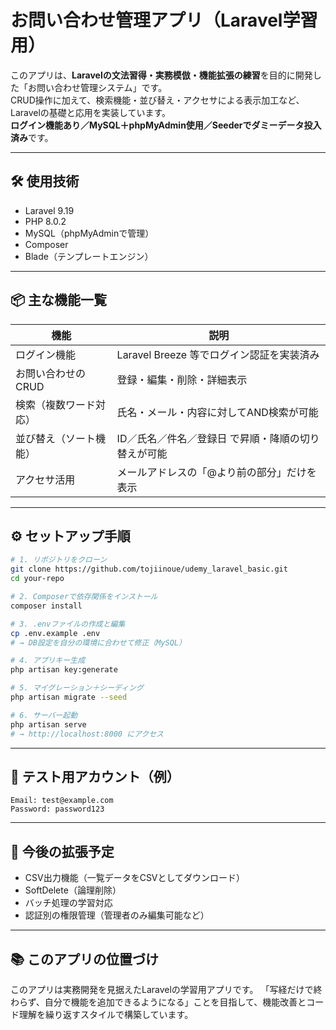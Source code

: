 # お問い合わせ管理アプリ（Laravel学習用）

このアプリは、**Laravelの文法習得・実務模倣・機能拡張の練習**を目的に開発した「お問い合わせ管理システム」です。  
CRUD操作に加えて、検索機能・並び替え・アクセサによる表示加工など、Laravelの基礎と応用を実装しています。  
**ログイン機能あり／MySQL＋phpMyAdmin使用／Seederでダミーデータ投入済み**です。

---

## 🛠 使用技術

- Laravel 9.19
- PHP 8.0.2
- MySQL（phpMyAdminで管理）
- Composer
- Blade（テンプレートエンジン）

---

## 📦 主な機能一覧

| 機能                     | 説明                                                                 |
|--------------------------|----------------------------------------------------------------------|
| ログイン機能             | Laravel Breeze 等でログイン認証を実装済み                            |
| お問い合わせのCRUD       | 登録・編集・削除・詳細表示                                          |
| 検索（複数ワード対応）    | 氏名・メール・内容に対してAND検索が可能                              |
| 並び替え（ソート機能）    | ID／氏名／件名／登録日 で昇順・降順の切り替えが可能                    |
| アクセサ活用             | メールアドレスの「@より前の部分」だけを表示                          |

---

## ⚙️ セットアップ手順

```bash
# 1. リポジトリをクローン
git clone https://github.com/tojiinoue/udemy_laravel_basic.git
cd your-repo

# 2. Composerで依存関係をインストール
composer install

# 3. .envファイルの作成と編集
cp .env.example .env
# → DB設定を自分の環境に合わせて修正（MySQL）

# 4. アプリキー生成
php artisan key:generate

# 5. マイグレーション＋シーディング
php artisan migrate --seed

# 6. サーバー起動
php artisan serve
# → http://localhost:8000 にアクセス
````

---

## 🧪 テスト用アカウント（例）

```
Email: test@example.com
Password: password123
```

---

## 🚀 今後の拡張予定

* CSV出力機能（一覧データをCSVとしてダウンロード）
* SoftDelete（論理削除）
* バッチ処理の学習対応
* 認証別の権限管理（管理者のみ編集可能など）

---

## 📚 このアプリの位置づけ

このアプリは実務開発を見据えたLaravelの学習用アプリです。
「写経だけで終わらず、自分で機能を追加できるようになる」ことを目指して、機能改善とコード理解を繰り返すスタイルで構築しています。
